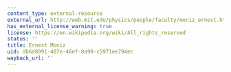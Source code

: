 ```yaml
---
content_type: external-resource
external_url: http://web.mit.edu/physics/people/faculty/moniz_ernest.html
has_external_license_warning: true
license: https://en.wikipedia.org/wiki/All_rights_reserved
status: ''
title: Ernest Moniz
uid: db6d8991-407e-46ef-8a90-c5971ee794ec
wayback_url: ''
---
```

